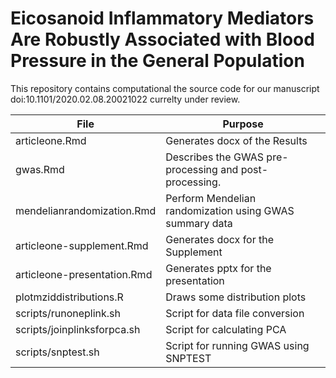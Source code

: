 # Eicosanoid Inflammatory Mediators Are Robustly Associated with Blood Pressure in the General Population

This repository contains computational the source code for our manuscript doi:10.1101/2020.02.08.20021022 currelty under review.

File                        | Purpose
--------------------------- | -----------------------------------
articleone.Rmd              | Generates docx of the Results
gwas.Rmd                    | Describes the GWAS pre-processing and post-processing.
mendelianrandomization.Rmd  | Perform Mendelian randomization using GWAS summary data
articleone-supplement.Rmd   | Generates docx for the Supplement
articleone-presentation.Rmd | Generates pptx for the presentation
plotmziddistributions.R     | Draws some distribution plots
scripts/runoneplink.sh      | Script for data file conversion
scripts/joinplinksforpca.sh | Script for calculating PCA
scripts/snptest.sh          | Script for running GWAS using SNPTEST
